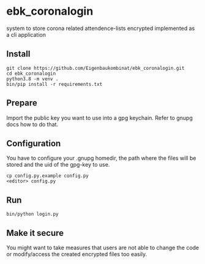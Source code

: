 # ebk_coronalogin
system to store corona related attendence-lists encrypted
implemented as a cli application


## Install

```
git clone https://github.com/Eigenbaukombinat/ebk_coronalogin.git
cd ebk_coronalogin
python3.8 -m venv .
bin/pip install -r requirements.txt
```

## Prepare

Import the public key you want to use into a gpg keychain.
Refer to gnupg docs how to do that.

## Configuration

You have to configure your .gnupg homedir, the path where
the files will be stored and the uid of the gpg-key to use.

```
cp config.py.example config.py
<editor> config.py
```

## Run

```
bin/python login.py
```

## Make it secure

You might want to take measures that users are not able to change the code or modify/access the created encrypted files too easily.


